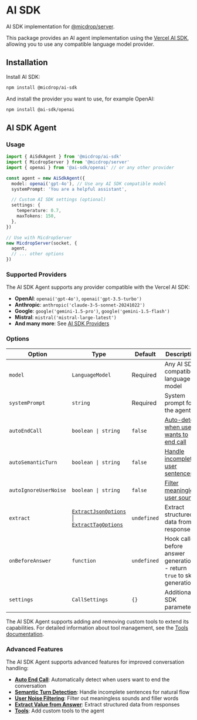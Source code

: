 # AI SDK

AI SDK implementation for [@micdrop/server](../../server).

This package provides an AI agent implementation using the [Vercel AI SDK](https://sdk.vercel.ai/), allowing you to use any compatible language model provider.

## Installation

Install AI SDK:

```bash
npm install @micdrop/ai-sdk
```

And install the provider you want to use, for example OpenAI:

```bash
npm install @ai-sdk/openai
```

## AI SDK Agent

### Usage

```typescript
import { AiSdkAgent } from '@micdrop/ai-sdk'
import { MicdropServer } from '@micdrop/server'
import { openai } from '@ai-sdk/openai' // or any other provider

const agent = new AiSdkAgent({
  model: openai('gpt-4o'), // Use any AI SDK compatible model
  systemPrompt: 'You are a helpful assistant',

  // Custom AI SDK settings (optional)
  settings: {
    temperature: 0.7,
    maxTokens: 150,
  },
})

// Use with MicdropServer
new MicdropServer(socket, {
  agent,
  // ... other options
})
```

### Supported Providers

The AI SDK Agent supports any provider compatible with the Vercel AI SDK:

- **OpenAI**: `openai('gpt-4o')`, `openai('gpt-3.5-turbo')`
- **Anthropic**: `anthropic('claude-3-5-sonnet-20241022')`
- **Google**: `google('gemini-1.5-pro')`, `google('gemini-1.5-flash')`
- **Mistral**: `mistral('mistral-large-latest')`
- **And many more**: See [AI SDK Providers](https://sdk.vercel.ai/providers/ai-sdk-providers)

### Options

| Option                | Type                                                                                                                              | Default     | Description                                                              |
| --------------------- | --------------------------------------------------------------------------------------------------------------------------------- | ----------- | ------------------------------------------------------------------------ |
| `model`               | `LanguageModel`                                                                                                                   | Required    | Any AI SDK compatible language model                                     |
| `systemPrompt`        | `string`                                                                                                                          | Required    | System prompt for the agent                                              |
| `autoEndCall`         | `boolean \| string`                                                                                                               | `false`     | [Auto-detect when user wants to end call](../../server/auto-end-call)    |
| `autoSemanticTurn`    | `boolean \| string`                                                                                                               | `false`     | [Handle incomplete user sentences](../../server/semantic-turn-detection) |
| `autoIgnoreUserNoise` | `boolean \| string`                                                                                                               | `false`     | [Filter meaningless user sounds](../../server/user-noise-filtering)      |
| `extract`             | [`ExtractJsonOptions`](../../server/extract#json-extraction) \| [`ExtractTagOptions`](../../server/extract#custom-tag-extraction) | `undefined` | Extract structured data from responses                                   |
| `onBeforeAnswer`      | `function`                                                                                                                        | `undefined` | Hook called before answer generation - return `true` to skip generation  |
| `settings`            | `CallSettings`                                                                                                                    | `{}`        | Additional AI SDK parameters                                             |

The AI SDK Agent supports adding and removing custom tools to extend its capabilities. For detailed information about tool management, see the [Tools documentation](../../server/tools).

### Advanced Features

The AI SDK Agent supports advanced features for improved conversation handling:

- **[Auto End Call](../../server/auto-end-call)**: Automatically detect when users want to end the conversation
- **[Semantic Turn Detection](../../server/semantic-turn-detection)**: Handle incomplete sentences for natural flow
- **[User Noise Filtering](../../server/user-noise-filtering)**: Filter out meaningless sounds and filler words
- **[Extract Value from Answer](../../server/extract)**: Extract structured data from responses
- **[Tools](../../server/tools)**: Add custom tools to the agent
